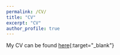 ```yaml
---
permalink: /CV/
title: "CV"
excerpt: "CV"
author_profile: true
---
```



My CV can be found [here](http://hanyan-stat.github.io/files/CV-HanYan-2024-12.pdf){:target="_blank"}
